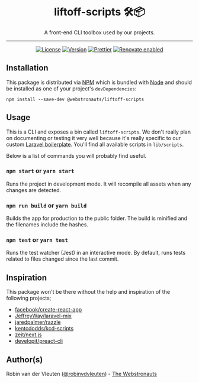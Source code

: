 <div align="center">

# liftoff-scripts 🛠📦

A front-end CLI toolbox used by our projects.

<hr />

[![License](https://img.shields.io/github/license/webstronauts/liftoff-scripts.svg)](LICENSE.md)
[![Version](https://img.shields.io/npm/v/@webstronauts/liftoff-scripts.svg)](https://www.npmjs.com/package/@webstronauts/liftoff-scripts)
[![Prettier](https://img.shields.io/badge/code_style-prettier-ff69b4.svg)](https://github.com/prettier/prettier)
[![Renovate enabled](https://img.shields.io/badge/renovate-enabled-brightgreen.svg)](https://renovateapp.com/)

</div>

## Installation

This package is distributed via [NPM](https://www.npmjs.com/package/@webstronauts/liftoff-scripts) which is bundled with [Node](https://nodejs.org/) and should be installed as one of your project's `devDependencies`:

```
npm install --save-dev @webstronauts/liftoff-scripts
```

## Usage

This is a CLI and exposes a bin called `liftoff-scripts`. We don't really plan on documenting or testing it very well because it's really specific to our custom [Laravel boilerplate](https://github.com/webstronauts/laravel-liftoff). You'll find all available scripts in `lib/scripts`.

Below is a list of commands you will probably find useful.

### `npm start` or `yarn start`

Runs the project in development mode. It will recompile all assets when any changes are detected.

### `npm run build` or `yarn build`

Builds the app for production to the public folder. The build is minified and the filenames include the hashes.

### `npm test` or `yarn test`

Runs the test watcher (Jest) in an interactive mode. By default, runs tests related to files changed since the last commit.

## Inspiration

This package won't be there without the help and inspiration of the following projects;

- [facebook/create-react-app](https://github.com/facebook/create-react-app)
- [JeffreyWay/laravel-mix](https://github.com/JeffreyWay/laravel-mix)
- [jaredpalmer/razzle](https://github.com/jaredpalmer/razzle)
- [kentcdodds/kcd-scripts](https://github.com/kentcdodds/kcd-scripts)
- [zeit/next.js](https://github.com/zeit/next.js)
- [developit/preact-cli](https://github.com/developit/preact-cli)

## Author(s)

Robin van der Vleuten ([@robinvdvleuten](https://twitter.com/robinvdvleuten)) - [The Webstronauts](https://www.webstronauts.co?utm_source=github&utm_medium=readme&utm_content=liftoff-scripts)
